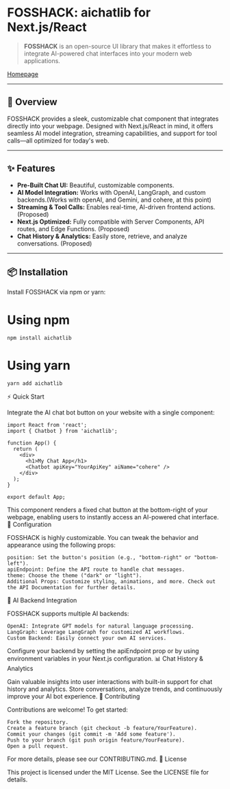 # FOSSHACK: aichatlib for Next.js/React

> **FOSSHACK** is an open-source UI library that makes it effortless to integrate AI-powered chat interfaces into your modern web applications.

[Homepage](aichatbot.vercel.com)

---

## 🚀 Overview

FOSSHACK provides a sleek, customizable chat component that integrates directly into your webpage. Designed with Next.js/React in mind, it offers seamless AI model integration, streaming capabilities, and support for tool calls—all optimized for today's web.

---

## ✨ Features

- **Pre-Built Chat UI:** Beautiful, customizable components.
- **AI Model Integration:** Works with OpenAI, LangGraph, and custom backends.(Works with openAI, and Gemini, and cohere, at this point)
- **Streaming & Tool Calls:** Enables real-time, AI-driven frontend actions. (Proposed)
- **Next.js Optimized:** Fully compatible with Server Components, API routes, and Edge Functions. (Proposed)
- **Chat History & Analytics:** Easily store, retrieve, and analyze conversations. (Proposed)

---

## 📦 Installation

Install FOSSHACK via npm or yarn:

# Using npm
```npm install aichatlib```

# Using yarn
```yarn add aichatlib```

⚡ Quick Start

Integrate the AI chat bot button on your website with a single component:

```
import React from 'react';
import { Chatbot } from 'aichatlib';

function App() {
  return (
    <div>
      <h1>My Chat App</h1>
      <Chatbot apiKey="YourApiKey" aiName="cohere" />
    </div>
  );
}

export default App;
```

This component renders a fixed chat button at the bottom-right of your webpage, enabling users to instantly access an AI-powered chat interface.
🔧 Configuration

FOSSHACK is highly customizable. You can tweak the behavior and appearance using the following props:

    position: Set the button's position (e.g., "bottom-right" or "bottom-left").
    apiEndpoint: Define the API route to handle chat messages.
    theme: Choose the theme ("dark" or "light").
    Additional Props: Customize styling, animations, and more. Check out the API Documentation for further details.

🤖 AI Backend Integration

FOSSHACK supports multiple AI backends:

    OpenAI: Integrate GPT models for natural language processing.
    LangGraph: Leverage LangGraph for customized AI workflows.
    Custom Backend: Easily connect your own AI services.

Configure your backend by setting the apiEndpoint prop or by using environment variables in your Next.js configuration.
📊 Chat History & Analytics

Gain valuable insights into user interactions with built-in support for chat history and analytics. Store conversations, analyze trends, and continuously improve your AI bot experience.
🤝 Contributing

Contributions are welcome! To get started:

    Fork the repository.
    Create a feature branch (git checkout -b feature/YourFeature).
    Commit your changes (git commit -m 'Add some feature').
    Push to your branch (git push origin feature/YourFeature).
    Open a pull request.

For more details, please see our CONTRIBUTING.md.
📄 License

This project is licensed under the MIT License. See the LICENSE file for details.
